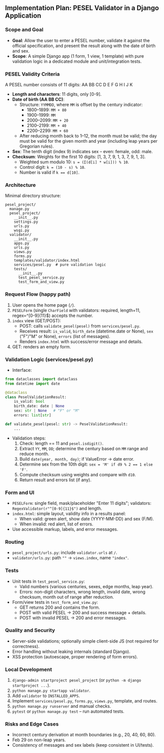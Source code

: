 ## Implementation Plan: PESEL Validator in a Django Application

### Scope and Goal
- **Goal**: Allow the user to enter a PESEL number, validate it against the official specification, and present the result along with the date of birth and sex.
- **Scope**: A simple Django app (1 form, 1 view, 1 template) with pure validation logic in a dedicated module and unit/integration tests.

### PESEL Validity Criteria
A PESEL number consists of 11 digits: AA BB CC D E F G H I J K

- **Length and characters**: 11 digits, only [0-9].
- **Date of birth (AA BB CC)**:
  - Structure: `YYMMDD`, where `MM` is offset by the century indicator:
    - 1800–1899: `MM + 80`
    - 1900–1999: `MM`
    - 2000–2099: `MM + 20`
    - 2100–2199: `MM + 40`
    - 2200–2299: `MM + 60`
  - After reducing month back to 1–12, the month must be valid; the day must be valid for the given month and year (including leap years per Gregorian rules).
- **Sex**: The tenth digit (index 9) indicates sex – even: female, odd: male.
- **Checksum**: Weights for the first 10 digits: [1, 3, 7, 9, 1, 3, 7, 9, 1, 3].
  - Weighted sum modulo 10: `s = (Σ(d[i] * w[i])) % 10`.
  - Control digit: `k = (10 - s) % 10`.
  - Number is valid if `k == d[10]`.

### Architecture
Minimal directory structure:

```
pesel_project/
  manage.py
  pesel_project/
    __init__.py
    settings.py
    urls.py
    wsgi.py
  validator/
    __init__.py
    apps.py
    urls.py
    views.py
    forms.py
    templates/validator/index.html
    services/pesel.py  # pure validation logic
    tests/
      __init__.py
      test_pesel_service.py
      test_form_and_view.py
```

### Request Flow (happy path)
1. User opens the home page (`/`).
2. `PESELForm` (single `CharField` with validators: required, length=11, regex=^[0-9]{11}$) accepts the number.
3. `index` view (GET/POST):
   - POST: calls `validate_pesel(pesel)` from `services/pesel.py`.
   - Receives result: `is_valid`, `birth_date` (datetime.date or None), `sex` ("F"/"M" or None), `errors` (list of messages).
   - Renders `index.html` with success/error message and details.
4. GET: renders an empty form.

### Validation Logic (services/pesel.py)
- Interface:

```python
from dataclasses import dataclass
from datetime import date

@dataclass
class PeselValidationResult:
    is_valid: bool
    birth_date: date | None
    sex: str | None   # "F" or "M"
    errors: list[str]

def validate_pesel(pesel: str) -> PeselValidationResult:
    ...
```

- Validation steps:
  1) Check: length == 11 and `pesel.isdigit()`.
  2) Extract `YY`, `MM`, `DD`; determine the century based on `MM` range and reduce month.
  3) Build `date(year, month, day)`; if ValueError → date error.
  4) Determine sex from the 10th digit: `sex = 'M' if d9 % 2 == 1 else 'F'`.
  5) Compute checksum using weights and compare with `d10`.
  6) Return result and errors list (if any).

### Form and UI
- `PESELForm`: single field, mask/placeholder "Enter 11 digits"; validators: `RegexValidator(r"^[0-9]{11}$")` and length.
- `index.html`: simple layout, validity info in a results panel:
  - When valid: green alert, show date (YYYY-MM-DD) and sex (F/M).
  - When invalid: red alert, list of errors.
- Use accessible markup, labels, and error messages.

### Routing
- `pesel_project/urls.py`: include `validator.urls` at `/`.
- `validator/urls.py`: path `""` → `views.index`, name `"index"`.

### Tests
- Unit tests in `test_pesel_service.py`:
  - Valid numbers (various centuries, sexes, edge months, leap year).
  - Errors: non-digit characters, wrong length, invalid date, wrong checksum, month out of range after reduction.
- Form/view tests in `test_form_and_view.py`:
  - GET returns 200 and contains the form.
  - POST with valid PESEL → 200 and success message + details.
  - POST with invalid PESEL → 200 and error messages.

### Quality and Security
- Server-side validations; optionally simple client-side JS (not required for correctness).
- Error handling without leaking internals (standard Django).
- XSS protection (autoescape, proper rendering of form errors).

### Local Development
1. `django-admin startproject pesel_project` (or `python -m django startproject ...`).
2. `python manage.py startapp validator`.
3. Add `validator` to `INSTALLED_APPS`.
4. Implement `services/pesel.py`, `forms.py`, `views.py`, template, and routes.
5. `python manage.py runserver` and manual checks.
6. `pytest` or `python manage.py test` – run automated tests.

### Risks and Edge Cases
- Incorrect century derivation at month boundaries (e.g., 20, 40, 60, 80).
- Feb 29 on non-leap years.
- Consistency of messages and sex labels (keep consistent in UI/tests).


